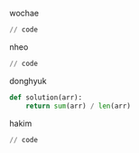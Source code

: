 wochae
```py
// code
```
nheo
```py
// code
```
donghyuk
```py
def solution(arr):
    return sum(arr) / len(arr)
```
hakim
```py
// code
```
